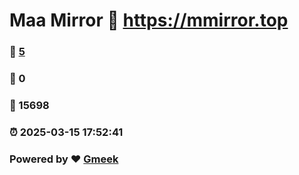 # Maa Mirror :link: https://mmirror.top 
### :page_facing_up: [5](https://mmirror.top/tag.html) 
### :speech_balloon: 0 
### :hibiscus: 15698 
### :alarm_clock: 2025-03-15 17:52:41 
### Powered by :heart: [Gmeek](https://github.com/Meekdai/Gmeek)

